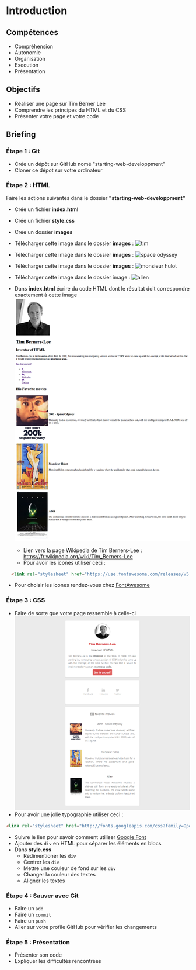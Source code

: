 # Introduction

## Compétences

- Compréhension
- Autonomie
- Organisation
- Execution
- Présentation

## Objectifs

- Réaliser une page sur Tim Berner Lee
- Comprendre les principes du HTML et du CSS
- Présenter votre page et votre code

## Briefing

### Étape 1 : Git

- Crée un dépôt sur GitHub nomé "starting-web-developpment"
- Cloner ce dépot sur votre ordinateur

### Étape 2 : HTML

Faire les actions suivantes dans le dossier **"starting-web-developpment"**

- Crée un fichier **index.html**
- Crée un fichier **style.css**
- Crée un dossier **images**
- Télécharger cette image dans le dossier **images** : ![tim](http://internethalloffame.org/sites/default/files/inductees/Berners-Lee_Tim.jpg)
- Télécharger cette image dans le dossier **images** : ![space odyssey](http://lewagon.github.io/html-css-challenges/shared/images/space-odyssey.jpg)
- Télécharger cette image dans le dossier **images** : ![monsieur hulot](http://lewagon.github.io/html-css-challenges/shared/images/monsieur-hulot.jpg)
- Télécharger cette image dans le dossier image : ![alien](http://lewagon.github.io/html-css-challenges/shared/images/alien.jpg)

- Dans **index.html** écrire du code HTML dont le résultat doit correspondre exactement à cette image ![Goal CSS](images/goal-html.png)
  - Lien vers la page Wikipedia de Tim Berners-Lee : https://fr.wikipedia.org/wiki/Tim_Berners-Lee
  - Pour avoir les icones utiliser ceci : 

```html
  <link rel="stylesheet" href="https://use.fontawesome.com/releases/v5.8.2/css/all.css" integrity="sha384-oS3vJWv+0UjzBfQzYUhtDYW+Pj2yciDJxpsK1OYPAYjqT085Qq/1cq5FLXAZQ7Ay" crossorigin="anonymous">
``` 
  
  - Pour choisir les icones rendez-vous chez [FontAwesome](http://fontawesome.io/icons/)

### Étape 3 : CSS

- Faire de sorte que votre page ressemble à celle-ci ![Goal CSS](images/goal-css.png)
- Pour avoir une jolie typographie utiliser ceci : 
```html
<link rel="stylesheet" href="http://fonts.googleapis.com/css?family=Open+Sans:400,300,700|Montserrat:400,700">
```
- Suivre le lien pour savoir comment utiliser [Google Font](https://fonts.google.com/?query=open&selection.family=Montserrat|Open+Sans)
- Ajouter des `div` en HTML pour séparer les éléments en blocs
- Dans **style.css**
   - Redimentioner les `div`
   - Centrer les `div`
   - Mettre une couleur de fond sur les `div`
   - Changer la couleur des textes
   - Aligner les textes

### Étape 4 : Sauver avec Git

- Faire un `add` 
- Faire un `commit` 
- Faire un `push`
- Aller sur votre profile GitHub pour vérifier les changements

### Étape 5 : Présentation

- Présenter son code
- Expliquer les difficultés rencontrées








